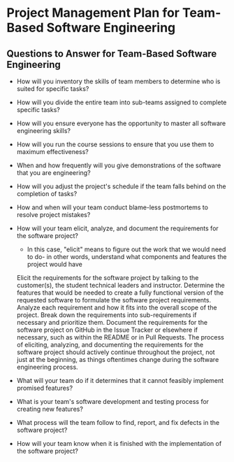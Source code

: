 # Project Management Plan for Team-Based Software Engineering

## Questions to Answer for Team-Based Software Engineering

- How will you inventory the skills of team members to determine who is
  suited for specific tasks?

- How will you divide the entire team into sub-teams assigned to complete
  specific tasks?

- How will you ensure everyone has the opportunity to master all software
  engineering skills?

- How will you run the course sessions to ensure that you use them
  to maximum effectiveness?

- When and how frequently will you give demonstrations of the software that
  you are engineering?

- How will you adjust the project's schedule if the team falls behind on the
  completion of tasks?

- How and when will your team conduct blame-less postmortems to resolve
  project mistakes?

- How will your team elicit, analyze, and document the requirements for the
  software project?
  * In this case, "elicit" means to figure out the work that we would need to
  do- in other words, understand what components and features the project would
  have

  Elicit the requirements for the software project by talking to the customer(s), the student technical leaders and instructor. Determine the features that would be needed to create a fully functional version of the requested software to formulate the software project requirements. Analyze each requirement and how it fits into the overall scope of the project. Break down the requirements into sub-requirements if necessary and prioritize them. Document the requirements for the software project on GitHub in the Issue Tracker or elsewhere if necessary, such as within the README or in Pull Requests. The process of eliciting, analyzing, and documenting the requirements for the software project should actively continue throughout the project, not just at the beginning, as things oftentimes change during the software engineering process.

- What will your team do if it determines that it cannot feasibly implement
  promised features?

- What is your team's software development and testing process for creating
  new features?

- What process will the team follow to find, report, and fix defects in the
  software project?

- How will your team know when it is finished with the implementation of the
  software project?
